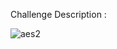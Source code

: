 Challenge Description : 





![aes2](https://user-images.githubusercontent.com/56357203/135680667-c8db7d48-8d5d-4ef4-818e-00bfa6efc21b.PNG)
